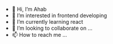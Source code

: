 - 👋 Hi, I’m Ahab
- 👀 I’m interested in frontend developing
- 🌱 I’m currently learning react
- 💞️ I’m looking to collaborate on ...
- 📫 How to reach me ...

<!---
Eyhab333/Eyhab333 is a ✨ special ✨ repository because its `README.md` (this file) appears on your GitHub profile.
You can click the Preview link to take a look at your changes.
--->
